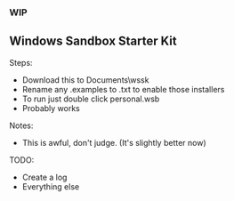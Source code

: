 ### WIP

## Windows Sandbox Starter Kit

Steps: 
- Download this to Documents\wssk
- Rename any .examples to .txt to enable those installers
- To run just double click personal.wsb
- Probably works

Notes: 
 - This is awful, don't judge. (It's slightly better now)

TODO: 
 - Create a log
 - Everything else